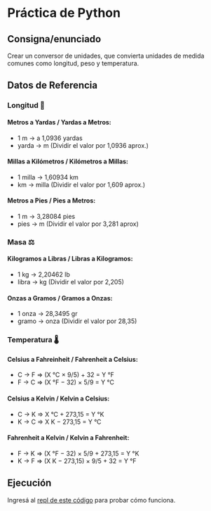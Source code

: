 # Práctica de Python

## Consigna/enunciado

Crear un conversor de unidades, que convierta unidades de medida comunes como longitud, peso y temperatura.

## Datos de Referencia

### Longitud 📏
#### Metros a Yardas / Yardas a Metros:
- 1 m -> a 1,0936 yardas 
- yarda -> m (Dividir el valor por 1,0936 aprox.)

#### Millas a Kilómetros / Kilómetros a Millas:
- 1 milla -> 1,60934 km 
- km -> milla (Dividir el valor por 1,609 aprox.)

#### Metros a Pies / Pies a Metros:
- 1 m -> 3,28084 pies 
- pies -> m (Dividir el valor por 3,281 aprox) 

### Masa ⚖️
#### Kilogramos a Libras / Libras a Kilogramos:
- 1 kg -> 2,20462 lb
- libra -> kg (Dividir el valor por 2,205)

#### Onzas a Gramos / Gramos a Onzas:
- 1 onza -> 28,3495 gr 
- gramo -> onza (Dividir el valor por 28,35)


### Temperatura 🌡️
#### Celsius a Fahreinheit / Fahrenheit a Celsius:
- C -> F => (X °C × 9/5) + 32 = Y °F
- F -> C => (X °F − 32) × 5/9 = Y °C

#### Celsius a Kelvin / Kelvin a Celsius:
- C -> K => X °C + 273,15 = Y °K
- K -> C => X K − 273,15 = Y °C

#### Fahrenheit a Kelvin / Kelvin a Fahrenheit:
- F -> K => (X °F − 32) × 5/9 + 273,15 = Y °K
- K -> F => (X K − 273,15) × 9/5 + 32 = Y °F


## Ejecución

Ingresá al [repl de este código](https://replit.com/@peirios/Conversor-de-unidades) para probar cómo funciona.
